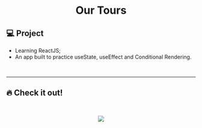 <h1 align="center">
  Our Tours
</h1> 

## 💻 Project

 - Learning ReactJS;
 - An app built to practice useState, useEffect and Conditional Rendering.
 
<p>&nbsp;&nbsp;</p>

---

## 🔥 Check it out!
</br>

<p align="center">
  <img src="src/images/tours-gif.gif" />
</p>

<p>&nbsp;&nbsp;</p>
